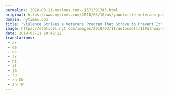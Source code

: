 ```yaml
---
permalink: 2018-03-11-nytimes.com--1571391743.html
original: https://www.nytimes.com/2018/03/10/us/yountville-veterans-pathway-shooting.html?partner=rss&amp;emc=rss
domain: nytimes.com
title: "Violence Strikes a Veterans Program That Strove to Prevent It"
image: https://static01.nyt.com/images/2018/03/11/autossell/11Pathway-1/merlin_135299472_5ecab81d-5e66-44cf-be1c-8215e38afcff-mediumThreeByTwo440.jpg
date: 2018-03-11 20:42:22
translations: 
 - ar
 - de
 - es
 - fr
 - hi
 - it
 - ja
 - ru
 - zh-CN
 - zh-TW
---
```


